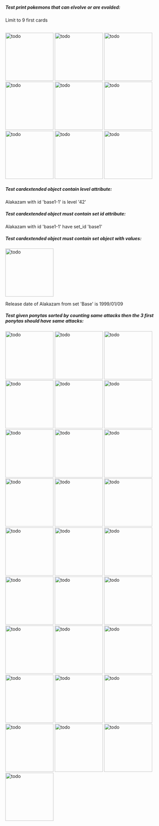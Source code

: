 ##### Test print pokemons that can elvolve or are evolded:

Limit to 9 first cards

<br/>

<img src="https://images.pokemontcg.io/base1/44.png" alt="todo" height="150px">

<img src="https://images.pokemontcg.io/base1/30.png" alt="todo" height="150px">

<img src="https://images.pokemontcg.io/base1/15.png" alt="todo" height="150px">

<br/>

<img src="https://images.pokemontcg.io/base1/46.png" alt="todo" height="150px">

<img src="https://images.pokemontcg.io/base1/24.png" alt="todo" height="150px">

<img src="https://images.pokemontcg.io/base1/4.png" alt="todo" height="150px">

<br/>

<img src="https://images.pokemontcg.io/base1/63.png" alt="todo" height="150px">

<img src="https://images.pokemontcg.io/base1/42.png" alt="todo" height="150px">

<img src="https://images.pokemontcg.io/base1/2.png" alt="todo" height="150px">

##### Test cardextended object contain level attribute:

Alakazam with id 'base1-1' is level '42'

##### Test cardextended object must contain set id attribute:

Alakazam with id 'base1-1' have  set_id 'base1'

##### Test cardextended object must contain set object with values:

<img src="https://images.pokemontcg.io/base1/1.png" alt="todo" height="150px">

Release date of Alakazam from set 'Base' is 1999/01/09

##### Test given ponytas sorted by counting same attacks then the 3 first ponytas should have same attacks:

<img src="https://images.pokemontcg.io/base1/60.png" alt="todo" height="150px"> <img src="https://images.pokemontcg.io/base6/87.png" alt="todo" height="150px"> <img src="https://images.pokemontcg.io/xy12/19.png" alt="todo" height="150px"> <img src="https://images.pokemontcg.io/swsh1/81.png" alt="todo" height="150px"> <img src="https://images.pokemontcg.io/swsh45sv/SV047.png" alt="todo" height="150px"> <img src="https://images.pokemontcg.io/g1/14.png" alt="todo" height="150px"> <img src="https://images.pokemontcg.io/xy2/14.png" alt="todo" height="150px"> <img src="https://images.pokemontcg.io/swsh12/21.png" alt="todo" height="150px"> <img src="https://images.pokemontcg.io/pl4/72.png" alt="todo" height="150px"> <img src="https://images.pokemontcg.io/dp1/94.png" alt="todo" height="150px"> <img src="https://images.pokemontcg.io/ecard2/102.png" alt="todo" height="150px"> <img src="https://images.pokemontcg.io/ex6/76.png" alt="todo" height="150px"> <img src="https://images.pokemontcg.io/dp7/71.png" alt="todo" height="150px"> <img src="https://images.pokemontcg.io/ecard1/126.png" alt="todo" height="150px"> <img src="https://images.pokemontcg.io/xy11/16.png" alt="todo" height="150px"> <img src="https://images.pokemontcg.io/hgss4/72.png" alt="todo" height="150px"> <img src="https://images.pokemontcg.io/sm12/23.png" alt="todo" height="150px"> <img src="https://images.pokemontcg.io/sm9/17.png" alt="todo" height="150px"> <img src="https://images.pokemontcg.io/gym2/64.png" alt="todo" height="150px"> <img src="https://images.pokemontcg.io/swshp/SWSH013.png" alt="todo" height="150px"> <img src="https://images.pokemontcg.io/ex11/78.png" alt="todo" height="150px"> <img src="https://images.pokemontcg.io/swsh10/21.png" alt="todo" height="150px"> <img src="https://images.pokemontcg.io/base5/64.png" alt="todo" height="150px"> <img src="https://images.pokemontcg.io/sv3pt5/77.png" alt="todo" height="150px"> <img src="https://images.pokemontcg.io/sv5/26.png" alt="todo" height="150px"> <img src="https://images.pokemontcg.io/pl4/SH11.png" alt="todo" height="150px"> <img src="https://images.pokemontcg.io/pl4/46.png" alt="todo" height="150px"> <img src="https://images.pokemontcg.io/gym1/63.png" alt="todo" height="150px">

